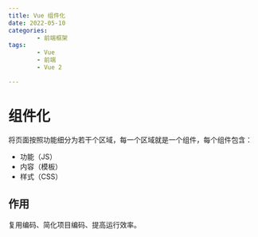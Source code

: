 ```yaml
---
title: Vue 组件化
date: 2022-05-10
categories:
        - 前端框架
tags:
        - Vue
        - 前端
        - Vue 2

---
```


# 组件化

将页面按照功能细分为若干个区域，每一个区域就是一个组件，每个组件包含：

- 功能（JS）
- 内容（模板）
- 样式（CSS）

## 作用

复用编码、简化项目编码、提高运行效率。
